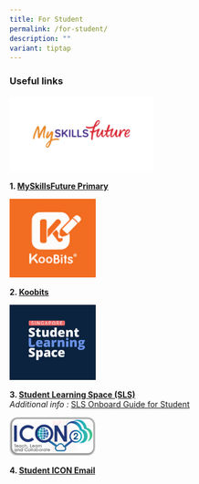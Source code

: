 ```yaml
---
title: For Student
permalink: /for-student/
description: ""
variant: tiptap
---
```

<h3>Useful links</h3>
<div class="isomer-image-wrapper">
<img style="width:50%" height="auto" width="100%" src="/images/msf001.jpg">
</div>
<p><strong>1. <a href="https://www.myskillsfuture.gov.sg/content/student/en/primary.html" rel="noopener noreferrer nofollow" target="_blank">MySkillsFuture Primary</a></strong>
</p>
<div class="isomer-image-wrapper">
<img style="width:30%" height="auto" width="100%" src="/images/koobits96x88.png">
</div>
<p><strong>2. <a href="https://member.koobits.com/" rel="noopener noreferrer nofollow" target="_blank">Koobits</a></strong>
</p>
<div class="isomer-image-wrapper">
<img style="width:30%" height="auto" width="100%" src="/images/SLS%20RS%20480_03.png">
</div>
<p><strong>3. <a href="https://vle.learning.moe.edu.sg/login" rel="noopener noreferrer nofollow" target="_blank">Student Learning Space (SLS)</a></strong> 
<br><em>Additional info : </em><a href="/files/Parent_s_Handbook_for_SLS.pdf" rel="noopener noreferrer nofollow" target="_blank">SLS Onboard Guide for Student</a>
</p>
<div class="isomer-image-wrapper">
<img style="width:30%" height="auto" width="100%" src="/images/icon2_305.png">
</div>
<p><strong>4. <a href="https://workspace.google.com/dashboard" rel="noopener noreferrer nofollow" target="_blank">Student ICON Email</a></strong>
</p>